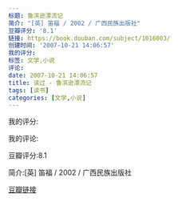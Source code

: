 ```yaml
---
标题: 鲁滨逊漂流记
简介: "[英] 笛福 / 2002 / 广西民族出版社"
豆瓣评分: '8.1'
链接: https://book.douban.com/subject/1016003/
创建时间: '2007-10-21 14:06:57'
我的评分:
标签: 文学,小说
评论:
date: 2007-10-21 14:06:57
title: 读过 - 鲁滨逊漂流记
tags: [读书]
categories: [文学,小说]
---
```


我的评分:

我的评论:

豆瓣评分:8.1

简介:[英] 笛福 / 2002 / 广西民族出版社

[豆瓣链接](https://book.douban.com/subject/1016003/)


